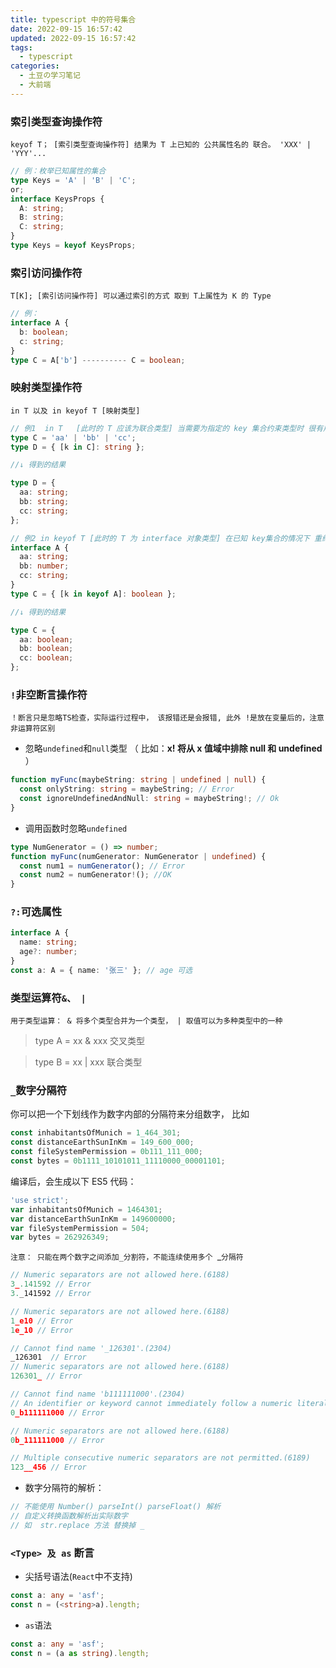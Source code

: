 ```yaml
---
title: typescript 中的符号集合
date: 2022-09-15 16:57:42
updated: 2022-09-15 16:57:42
tags:
  - typescript
categories:
  - 土豆の学习笔记
  - 大前端
---
```


### 索引类型查询操作符

`keyof T； [索引类型查询操作符] 结果为 T 上已知的 公共属性名的 联合。 'XXX' | 'YYY'...`

```typescript
// 例：枚举已知属性的集合
type Keys = 'A' | 'B' | 'C';
or;
interface KeysProps {
  A: string;
  B: string;
  C: string;
}
type Keys = keyof KeysProps;
```

### 索引访问操作符

`T[K]; [索引访问操作符] 可以通过索引的方式 取到 T上属性为 K 的 Type`

```typescript
// 例：
interface A {
  b: boolean;
  c: string;
}
type C = A['b'] ---------- C = boolean;
```

### 映射类型操作符

`in T 以及 in keyof T [映射类型]`

```typescript
// 例1  in T   [此时的 T 应该为联合类型] 当需要为指定的 key 集合约束类型时 很有用
type C = 'aa' | 'bb' | 'cc';
type D = { [k in C]: string };

//↓ 得到的结果

type D = {
  aa: string;
  bb: string;
  cc: string;
};

// 例2 in keyof T [此时的 T 为 interface 对象类型] 在已知 key集合的情况下 重约束 key的类型
interface A {
  aa: string;
  bb: number;
  cc: string;
}
type C = { [k in keyof A]: boolean };

//↓ 得到的结果

type C = {
  aa: boolean;
  bb: boolean;
  cc: boolean;
};
```

### `!`非空断言操作符

`！断言只是忽略TS检查，实际运行过程中， 该报错还是会报错, 此外 !是放在变量后的，注意非运算符区别`

- 忽略`undefined`和`null`类型 （ 比如：**x! 将从 x 值域中排除 null 和 undefined** ）

```typescript
function myFunc(maybeString: string | undefined | null) {
  const onlyString: string = maybeString; // Error
  const ignoreUndefinedAndNull: string = maybeString!; // Ok
}
```

- 调用函数时忽略`undefined`

```typescript
type NumGenerator = () => number;
function myFunc(numGenerator: NumGenerator | undefined) {
  const num1 = numGenerator(); // Error
  const num2 = numGenerator!(); //OK
}
```

### `?:`可选属性

```typescript
interface A {
  name: string;
  age?: number;
}
const a: A = { name: '张三' }; // age 可选
```

### 类型运算符`&、 |`

`用于类型运算： & 将多个类型合并为一个类型， | 取值可以为多种类型中的一种 `

> type A = xx & xxx 交叉类型

> type B = xx | xxx 联合类型

### `_`数字分隔符

你可以把一个下划线作为数字内部的分隔符来分组数字， 比如

```typescript
const inhabitantsOfMunich = 1_464_301;
const distanceEarthSunInKm = 149_600_000;
const fileSystemPermission = 0b111_111_000;
const bytes = 0b1111_10101011_11110000_00001101;
```

编译后，会生成以下 ES5 代码：

```typescript
'use strict';
var inhabitantsOfMunich = 1464301;
var distanceEarthSunInKm = 149600000;
var fileSystemPermission = 504;
var bytes = 262926349;
```

`注意： 只能在两个数字之间添加_分割符，不能连续使用多个 `\_`分隔符`

```typescript
// Numeric separators are not allowed here.(6188)
3_.141592 // Error
3._141592 // Error

// Numeric separators are not allowed here.(6188)
1_e10 // Error
1e_10 // Error

// Cannot find name '_126301'.(2304)
_126301  // Error
// Numeric separators are not allowed here.(6188)
126301_ // Error

// Cannot find name 'b111111000'.(2304)
// An identifier or keyword cannot immediately follow a numeric literal.(1351)
0_b111111000 // Error

// Numeric separators are not allowed here.(6188)
0b_111111000 // Error

// Multiple consecutive numeric separators are not permitted.(6189)
123__456 // Error
```

- 数字分隔符的解析：

```typescript
// 不能使用 Number() parseInt() parseFloat() 解析
// 自定义转换函数解析出实际数字
// 如  str.replace 方法 替换掉 _
```

### `<Type> 及 as` 断言

- 尖括号语法(`React`中不支持)

```typescript
const a: any = 'asf';
const n = (<string>a).length;
```

- `as`语法

```typescript
const a: any = 'asf';
const n = (a as string).length;
```
